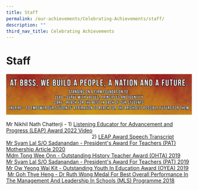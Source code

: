 ```yaml
---
title: Staff
permalink: /our-achievements/Celebrating-Achievements/staff/
description: ""
third_nav_title: Celebrating Achievements
---
```

# Staff

![](/images/Our%20Achievements/POSTER%20TEACHERS%20DAY%20tag%202.jpg)


Mr Nikhil Nath Chatterji - 1) [Listening Educator for Advancement and Progress (LEAP) Award 2022 Video](https://youtu.be/gTGTh-IHI4I)  
                                                           2) [LEAP Award Speech Transcript](https://www.bukitbatoksec.moe.edu.sg/qql/slot/u537/Achievements/Celebrating%20Achievement/Nikhil%20LEAP%20Award%20Speech%20Transcript.pdf)  
[Mr Syam Lal S/O Sadanandan - President's Award For Teachers (PAT) Mothership Article 2020](https://mothership.sg/2020/07/moe-teacher-repeat-sec-4/)  
[Mdm Tong Wee Onn - Outstanding History Teacher Award (OHTA) 2019](https://bukitbatoksec-moe-edu-sg-admin.cwp.sg/qql/slot/u537/Achievements/Celebrating%20Achievement/Tong%20Wee%20Onn%20OHTA%202019.pdf)   
[Mr Syam Lal S/O Sadanandan - President's Award For Teachers (PAT) 2019](https://bukitbatoksec-moe-edu-sg-admin.cwp.sg/qql/slot/u537/Achievements/Celebrating%20Achievement/Syam%20Lal%20PAT%202019.pdf)   
[Mr Ow Yeong Wai Kit - Outstanding Youth In Education Award (OYEA) 2019](https://bukitbatoksec-moe-edu-sg-admin.cwp.sg/qql/slot/u537/Achievements/Celebrating%20Achievement/Ow%20Yeong%20Wai%20Kit%20OYEA%202019.pdf)  
 [Mr Goh Thye Heng - Dr Ruth Wong Medal For Best Overall Performance In The Management And Leadership In Schools (MLS) Programme 2018](https://bukitbatoksec-moe-edu-sg-admin.cwp.sg/qql/slot/u537/Achievements/Celebrating%20Achievement/Goh%20Thye%20Heng%20Dr%20Ruth%20Wong%20Medal.pdf)